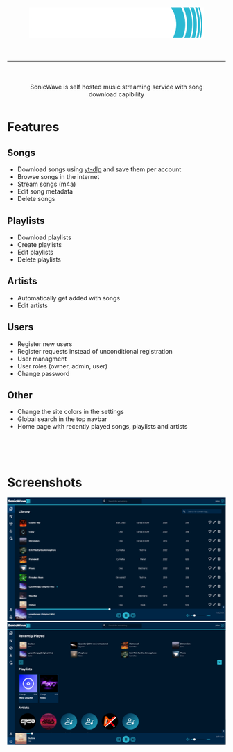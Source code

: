 <div align="center" style="margin: 50px">
  <img src="./images/Logo/SonicWaveLogo3.png" style="width: 500px"/>
</div>

---

<div align="center" style="margin: 50px">
  SonicWave is self hosted music streaming service with song download capibility  
</div>

# Features
## Songs
  - Download songs using [yt-dlp](https://github.com/yt-dlp/yt-dlp) and save them per account
  - Browse songs in the internet
  - Stream songs (m4a)
  - Edit song metadata
  - Delete songs

## Playlists
  - Download playlists
  - Create playlists
  - Edit playlists
  - Delete playlists

## Artists
  - Automatically get added with songs
  - Edit artists

## Users
  - Register new users
  - Register requests instead of unconditional registration
  - User managment
  - User roles (owner, admin, user)
  - Change password

## Other
  - Change the site colors in the settings
  - Global search in the top navbar
  - Home page with recently played songs, playlists and artists

<div style="width: 100px; height: 50px"></div>

# Screenshots
![library](./images/screenshots/library.png)
![home](./images/screenshots/home.png)